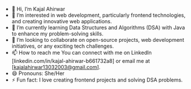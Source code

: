 - 👋 Hi, I’m Kajal Ahirwar
- 👀 I’m interested in web development, particularly frontend technologies, and creating innovative web applications.  
- 🌱 I’m currently learning Data Structures and Algorithms (DSA) with Java to enhance my problem-solving skills.
- 💞️ I’m looking to collaborate on open-source projects, web development initiatives, or any exciting tech challenges.
- 📫 How to reach me You can connect with me on LinkedIn [linkedin.com/in/kajal-ahirwar-b661732a8] or email me at [kajalahirwar13032003@gmail.com].
- 😄 Pronouns: She/Her
- ⚡ Fun fact: I love creating frontend projects and solving DSA problems.

<!---
kjl98/kjl98 is a ✨ special ✨ repository because its `README.md` (this file) appears on your GitHub profile.
You can click the Preview link to take a look at your changes.
--->
